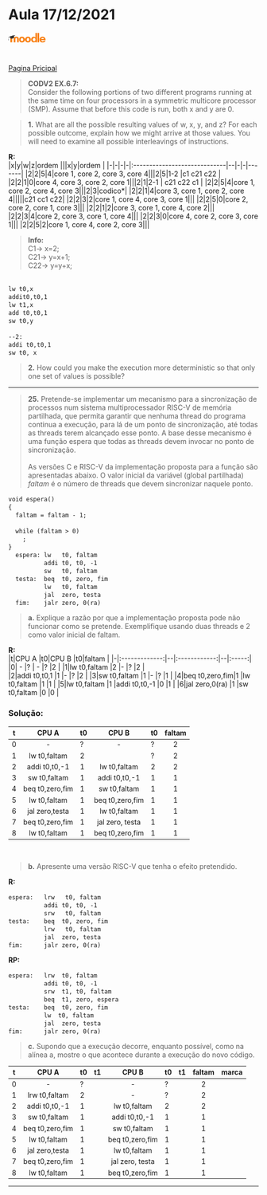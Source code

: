 # Aula 17/12/2021
##### [ <img width="75px" src="https://github.com/GBarradas/GBarradas/blob/main/img/moodle.png?raw=true">](https://www.moodle.uevora.pt/2122/mod/page/view.php?id=11993#aula13p)   <br><br>
[Pagina Pricipal](README.md)
> **CODV2 EX.6.7:**   
Consider the following portions of two different programs running at the same time on four processors in a symmetric multicore processor (SMP). Assume that before this code is run, both x and y are 0.  

> **1.** What are all the possible resulting values of w, x, y, and z? For each possible outcome, explain how we might arrive at those values. You will need to examine all possible interleavings of instructions.

**R:**  
|x|y|w|z|ordem                         |\||x|y|ordem  |
|-|-|-|-|:-----------------------------|--|-|-|-------|
|2|2|5|4|core 1, core 2, core 3, core 4|\||2|5|1-2 \|c1 c21 c22   |
|2|2|1|0|core 4, core 3, core 2, core 1|\||2|1|2-1 \| c21 c22 c1    |
|2|2|5|4|core 1, core 2, core 4, core 3|\||2|3|codico*|
|2|2|1|4|core 3, core 1, core 2, core 4|\||||c21 cc1 c22|
|2|2|3|2|core 1, core 4, core 3, core 1|\||
|2|2|5|0|core 2, core 2, core 1, core 3|\||
|2|2|1|2|core 3, core 1, core 4, core 2|\||
|2|2|3|4|core 2, core 3, core 1, core 4|\||
|2|2|3|0|core 4, core 2, core 3, core 1|\||
|2|2|5|2|core 1, core 4, core 2, core 3|\|| 
> **Info:**  
C1-> x=2;  
C21-> y=x+1;  
C22-> y=y+x;  

``` assembly 

lw t0,x
addit0,t0,1
lw t1,x
add t0,t0,1
sw t0,y

--2:
addi t0,t0,1
sw t0, x
``` 

> **2.** How could you make the execution more deterministic so that only one set of values is possible?
--- 

> **25.** Pretende-se implementar um mecanismo para a sincronização de processos num sistema multiprocessador RISC-V de memória partilhada, que permita garantir que nenhuma thread do programa continua a execução, para lá de um ponto de sincronização, até todas as threads terem alcançado esse ponto. A base desse mecanismo é uma função espera que todas as threads devem invocar no ponto de sincronização.<br><br>
>As versões C e RISC-V da implementação proposta para a função são apresentadas abaixo. O valor inicial da variável (global partilhada) _faltam_ é o número de threads que devem sincronizar naquele ponto.  

``` 
void espera()
{
  faltam = faltam - 1;

  while (faltam > 0)
    ;
}
  espera: lw   t0, faltam
          addi t0, t0, -1
          sw   t0, faltam
  testa:  beq  t0, zero, fim
          lw   t0, faltam
          jal  zero, testa
  fim:    jalr zero, 0(ra)

```  

> **a.** Explique a razão por que a implementação proposta pode não funcionar como se pretende. Exemplifique usando duas threads e 2 como valor inicial de faltam.  

**R:**  
|t|CPU A          |t0|CPU B         |t0|faltam |
|-|:-------------:|--|:------------:|--|:-----:|
|0|     -         |? |   -          |? |2      |
|1|lw t0,faltam   |2 |-             |? |2      |  
|2|addi t0,t0,1   |1 |-             |? |2      |
|3|sw t0,faltam   |1 |-             |? |1      |
|4|beq t0,zero,fim|1 |lw t0,faltam  |1 |1      |
|5|lw t0,faltam   |1 |addi t0,t0,-1 |0 |1      |
|6|jal zero,0(ra) |1 |sw t0,faltam  |0 |0      |   



### **Solução:**  




|t|CPU A          |t0|CPU B          |t0|faltam |
|-|:-------------:|--|:------------: |--|:-----:|
|0|     -         |? |   -           |? |2      |
|1|lw t0,faltam   |2 |               |? |2      |  
|2|addi t0,t0,-1  |1 |lw t0,faltam   |2 |2      |
|3|sw t0,faltam   |1 |addi t0,t0,-1  |1 |1      |
|4|beq t0,zero,fim|1 |sw t0,faltam   |1 |1      |
|5|lw t0,faltam   |1 |beq t0,zero,fim|1 |1      |
|6|jal zero,testa |1 |lw t0,faltam   |1 |1      |
|7|beq t0,zero,fim|1 |jal zero, testa|1 |1      |
|8|lw t0,faltam   |1 |beq t0,zero,fim|1 |1      |

<br>  

> **b.** Apresente uma versão RISC-V que tenha o efeito pretendido.

**R:**    

```
espera:   lrw   t0, faltam
          addi t0, t0, -1
          srw   t0, faltam
testa:    beq  t0, zero, fim
          lrw   t0, faltam
          jal  zero, testa
fim:      jalr zero, 0(ra)

```
**RP:**  
```
espera:   lrw  t0, faltam
          addi t0, t0, -1
          srw  t1, t0, faltam
          beq  t1, zero, espera
testa:    beq  t0, zero, fim
          lw  t0, faltam
          jal  zero, testa
fim:      jalr zero, 0(ra)

```  

> **c.** Supondo que a execução decorre, enquanto possível, como na alínea a, mostre o que acontece durante a execução do novo código.  

|t|CPU A          |t0|t1|CPU B          |t0|t1|faltam |marca|
|-|:-------------:|--|--|:------------: |--|--|:-----:|-----|
|0|     -         |? ||   -           |? ||2      ||
|1|lrw t0,faltam  |2 ||     -          |? ||2      ||  
|2|addi t0,t0,-1  |1 ||lw t0,faltam   |2 ||2      ||
|3|sw t0,faltam   |1 ||addi t0,t0,-1  |1 ||1      ||
|4|beq t0,zero,fim|1 ||sw t0,faltam   |1 ||1      ||
|5|lw t0,faltam   |1 ||beq t0,zero,fim|1 ||1      ||
|6|jal zero,testa |1 ||lw t0,faltam   |1 ||1      ||
|7|beq t0,zero,fim|1 ||jal zero, testa|1 ||1      ||
|8|lw t0,faltam   |1 ||beq t0,zero,fim|1 ||1      ||

___
